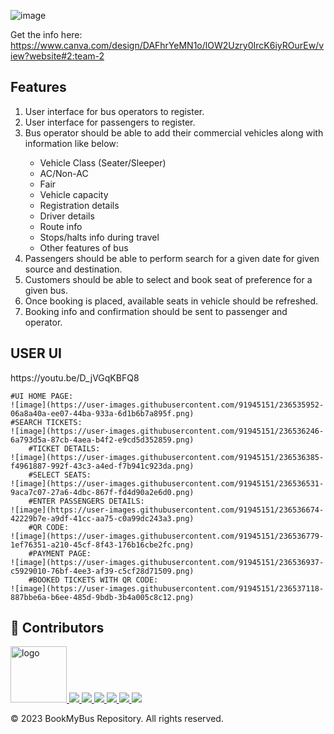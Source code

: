 
![image](https://user-images.githubusercontent.com/91945151/236440799-236a0fc1-5046-467e-8e4a-af9f2945f77b.png)

Get the info here:
https://www.canva.com/design/DAFhrYeMN1o/lOW2Uzry0IrcK6iyROurEw/view?website#2:team-2

<section>
	<h2>Features</h2>
	<ol>
		<li>User interface for bus operators to register.</li>
		<li>User interface for passengers to register.</li>
		<li>Bus operator should be able to add their commercial vehicles along with information like below:</li>
		<ul>
			<li>Vehicle Class (Seater/Sleeper)</li>
			<li>AC/Non-AC</li>
			<li>Fair</li>
			<li>Vehicle capacity</li>
			<li>Registration details</li>
			<li>Driver details</li>
			<li>Route info</li>
			<li>Stops/halts info during travel</li>
			<li>Other features of bus</li>
		</ul>
		<li>Passengers should be able to perform search for a given date for given source and destination.</li>
		<li>Customers should be able to select and book seat of preference for a given bus.</li>
		<li>Once booking is placed, available seats in vehicle should be refreshed.</li>
		<li>Booking info and confirmation should be sent to passenger and operator.</li>
	</ol>
</section>

<section>
	<h2>USER UI</h2> 
	https://youtu.be/D_jVGqKBFQ8
	
	#UI HOME PAGE:
	![image](https://user-images.githubusercontent.com/91945151/236535952-06a8a40a-ee07-44ba-933a-6d1b6b7a895f.png)
	#SEARCH TICKETS:
	![image](https://user-images.githubusercontent.com/91945151/236536246-6a793d5a-87cb-4aea-b4f2-e9cd5d352859.png)
        #TICKET DETAILS:
	![image](https://user-images.githubusercontent.com/91945151/236536385-f4961887-992f-43c3-a4ed-f7b941c923da.png)
        #SELECT SEATS:
	![image](https://user-images.githubusercontent.com/91945151/236536531-9aca7c07-27a6-4dbc-867f-fd4d90a2e6d0.png)
        #ENTER PASSENGERS DETAILS:
	![image](https://user-images.githubusercontent.com/91945151/236536674-42229b7e-a9df-41cc-aa75-c0a99dc243a3.png)
        #QR CODE:
	![image](https://user-images.githubusercontent.com/91945151/236536779-1ef76351-a210-45cf-8f43-176b16cbe2fc.png)
        #PAYMENT PAGE:
	![image](https://user-images.githubusercontent.com/91945151/236536937-c5929010-76bf-4ee3-af39-c5cf28d71509.png)
        #BOOKED TICKETS WITH QR CODE:
	![image](https://user-images.githubusercontent.com/91945151/236537118-887bbe6a-b6ee-485d-9bdb-3b4a005c8c12.png)


</section>	



 



<!-- Contributing -->
## :wave: Contributors



<a href="https://github.com/VrushabhTawde/BookMyEvent/graphs/contributors">
<!--   <img src="https://contrib.rocks/image?repo=VrushabhTawde/BookMyBus" alt="logo" width="150" height="auto" /> -->
  <img src="https://contrib.rocks/image?repo=VrushabhTawde/BookMyEvent" alt="logo" width="90"height="auto"/>


 
</a>

<a href="https://github.com/varunmh28/Heart-Disease-Prediction/graphs/contributors">
  <img src="https://contrib.rocks/image?repo=varunmh28/Heart-Disease-Prediction" />

</a>

<a href="https://github.com/Shruti-Koppisetty/Shruti-Koppisetty/graphs/contributors">
  <img src="https://contrib.rocks/image?repo=Shruti-Koppisetty/Shruti-Koppisetty" />

</a>

<a href="https://github.com/jasvinderxrajput/profile/graphs/contributors">
  <img src="https://contrib.rocks/image?repo=jasvinderxrajput/profile" />

</a>

<a href="https://github.com/Tanvi140/A/graphs/contributors">
  <img src="https://contrib.rocks/image?repo=Tanvi140/A" />

</a>

<a href="https://github.com/sadhvi022/test/graphs/contributors">
  <img src="https://contrib.rocks/image?repo=sadhvi022/test" />

</a> 
<a href="https://github.com/meghanair02/meghanair02/graphs/contributors">
  <img src="https://contrib.rocks/image?repo=meghanair02/meghanair02" />
</a>



<footer>
	<p>&copy; 2023 BookMyBus Repository. All rights reserved.</p>
</footer>
